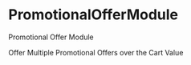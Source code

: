 # PromotionalOfferModule
Promotional Offer Module

Offer Multiple Promotional Offers over the Cart Value
